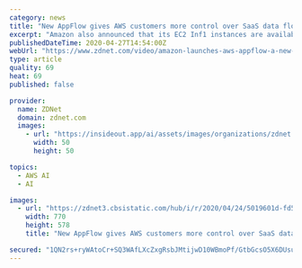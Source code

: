 ```yaml
---
category: news
title: "New AppFlow gives AWS customers more control over SaaS data flows"
excerpt: "Amazon also announced that its EC2 Inf1 instances are available on AWS SageMaker."
publishedDateTime: 2020-04-27T14:54:00Z
webUrl: "https://www.zdnet.com/video/amazon-launches-aws-appflow-a-new-service-for-managing-saas-data-flows/"
type: article
quality: 69
heat: 69
published: false

provider:
  name: ZDNet
  domain: zdnet.com
  images:
    - url: "https://insideout.app/ai/assets/images/organizations/zdnet.com-50x50.jpg"
      width: 50
      height: 50

topics:
  - AWS AI
  - AI

images:
  - url: "https://zdnet3.cbsistatic.com/hub/i/r/2020/04/24/5019601d-fd5b-4246-a9a1-ec2ac542c0a0/thumbnail/770x578/9d8ccad20b8e63f9bfe078cc895fb8d8/amazon-launches-aws-appflow-a-new-servic-5ea1d8ac1c719e452658f1bc-1-apr-24-2020-17-51-31-poster.jpg"
    width: 770
    height: 578
    title: "New AppFlow gives AWS customers more control over SaaS data flows"

secured: "1QN2rs+ryWAtoCr+SQ3WAfLXcZxgRsbJMtijwD10WBmoPf/GtbGcsO5X6DUsu7xyP+pjqO9Ji/HthjEk3LPVkXj6A0AfhBngB0CsEW56xaxP3uj8LxDTvqcrxFybrHqLwialAdD0LxrHdOPnOd8ZAWn0dID3kDh7jnOdJpoZy/Up9XxDwG3tYmDpMe7N3HC/B984Uyu9JntZyqjM4jooJe7GfLaqMGEYUKKmyl+tiNXoVmMuuOcBCMu3Rr9tNS4JwDUXMK/nawDGh77SD7wE/x4Gn/DtNJOwmyqhaOr5YT0Lwdp+4EDC8X3u9n30y4yoXC8FOp56FtLNap526hKmY0N4/HgD9m0c7OWZqMvUFF/s/vP8kAugF9WHekOMK6Xs9BBG2nMak5Ww7QjZBa/0rd3l/uYPFUqfXFhOLKlI0BooWb2KpyC/DF22y10jqxnnZWTTnRjLlXOOq+yPfgkcb/WJgCBVN42dmwFHLqqZxX8=;dgkDGsDHbrsKzJYQezUlRg=="
---
```


